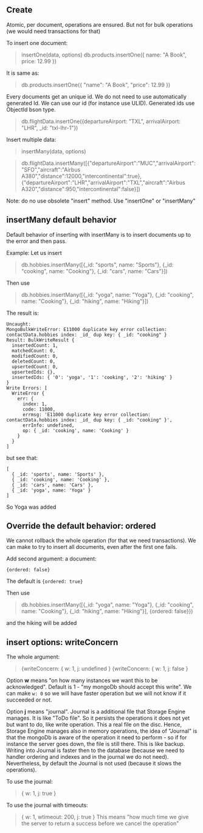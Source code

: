 ﻿## Create

Atomic, per document, operations are ensured. But not for bulk operations (we would need transactions for that)

To insert one document:
> insertOne(data, options)
> db.products.insertOne({ name: "A Book", price: 12.99 })

It is same as: 
> db.products.insertOne({ "name": "A Book", "price": 12.99 })

Every documents get an unique id. We do not need to use automatically generated Id. We can use our id (for instance use ULID). Generated ids use ObjectId bson type.
> db.flightData.insertOne({departureAirport: "TXL", arrivalAirport: "LHR", _id: "txl-lhr-1"})

Insert multiple data:
> insertMany(data, options)

> db.flightData.insertMany([{"departureAirport":"MUC","arrivalAirport":"SFO","aircraft":"Airbus A380","distance":12000,"intercontinental":true},{"departureAirport":"LHR","arrivalAirport":"TXL","aircraft":"Airbus A320","distance":950,"intercontinental":false}])

Note: do no use obsolete "insert" method. Use "insertOne" or "insertMany"

## insertMany default behavior

Default behavior of inserting with insertMany is to insert documents up to the error and then pass.

Example:
Let us insert
> db.hobbies.insertMany([{_id: "sports", name: "Sports"}, {_id: "cooking", name: "Cooking"}, {_id: "cars", name: "Cars"}])

Then use
> db.hobbies.insertMany([{_id: "yoga", name: "Yoga"}, {_id: "cooking", name: "Cooking"}, {_id: "hiking", name: "Hiking"}])

The result is:
```
Uncaught:
MongoBulkWriteError: E11000 duplicate key error collection: contactData.hobbies index: _id_ dup key: { _id: "cooking" }
Result: BulkWriteResult {
  insertedCount: 1,
  matchedCount: 0,
  modifiedCount: 0,
  deletedCount: 0,
  upsertedCount: 0,
  upsertedIds: {},
  insertedIds: { '0': 'yoga', '1': 'cooking', '2': 'hiking' }
}
Write Errors: [
  WriteError {
    err: {
      index: 1,
      code: 11000,
      errmsg: 'E11000 duplicate key error collection: contactData.hobbies index: _id_ dup key: { _id: "cooking" }',
      errInfo: undefined,
      op: { _id: 'cooking', name: 'Cooking' }
    }
  }
]
```

but see that:
```
[
  { _id: 'sports', name: 'Sports' },
  { _id: 'cooking', name: 'Cooking' },
  { _id: 'cars', name: 'Cars' },
  { _id: 'yoga', name: 'Yoga' }
]
```
So Yoga was added

## Override the default behavior: ordered

We cannot rollback the whole operation (for that we need transactions). 
We can make to try to insert all documents, even after the first one fails.

Add second argument: a document:
```
{ordered: false}
```

The default is ```{ordered: true}```

Then use
> db.hobbies.insertMany([{_id: "yoga", name: "Yoga"}, {_id: "cooking", name: "Cooking"}, {_id: "hiking", name: "Hiking"}], {ordered: false}})

and the hiking will be added 

## insert options: writeConcern

The whole argument:
> {writeConcern: { w: 1, j: undefined }
> {writeConcern: { w: 1, j: false }

Option **w** means "on how many instances we want this to be acknowledged". Default is 1 - "my mongoDb should accept this write".
We can make ```w: 0``` so we will have faster operation but we will not know if it succeeded or not.

Option **j** means "journal". Journal is a additional file that Storage Engine manages. It is like "ToDo file".
So it persists the operations it does not yet but want to do, like write operation. This a real file on the disc.
Hence, Storage Engine manages also in memory operations, the idea of "Journal" is that the mongoDb is aware of the 
operation it need to perform - so if for instance the server goes down, the file is still there. This is like backup.
Writing into Journal is faster then to the database (because we need to handler ordering and indexes and in the journal we 
do not need). Nevertheless, by default the Journal is not used (because it slows the operations).

To use the journal:
> { w: 1, j: true }

To use the journal with timeouts:
> { w: 1, wtimeout: 200, j: true  }
This means "how much time we give the server to return a success before we cancel the operation"


